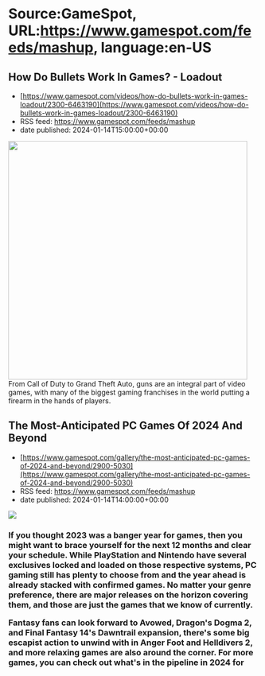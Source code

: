 # Source:GameSpot, URL:https://www.gamespot.com/feeds/mashup, language:en-US

## How Do Bullets Work In Games? - Loadout
 - [https://www.gamespot.com/videos/how-do-bullets-work-in-games-loadout/2300-6463190](https://www.gamespot.com/videos/how-do-bullets-work-in-games-loadout/2300-6463190)
 - RSS feed: https://www.gamespot.com/feeds/mashup
 - date published: 2024-01-14T15:00:00+00:00

<img height="480" src="https://www.gamespot.com/a/uploads/square_medium/1594/15941173/4245207-loadout_bullets2.jpg" width="480" /> From Call of Duty to Grand Theft Auto, guns are an integral part of video games, with many of the biggest gaming franchises in the world putting a firearm in the hands of players.

## The Most-Anticipated PC Games Of 2024 And Beyond
 - [https://www.gamespot.com/gallery/the-most-anticipated-pc-games-of-2024-and-beyond/2900-5030](https://www.gamespot.com/gallery/the-most-anticipated-pc-games-of-2024-and-beyond/2900-5030)
 - RSS feed: https://www.gamespot.com/feeds/mashup
 - date published: 2024-01-14T14:00:00+00:00

<p><img src="https://www.gamespot.com/a/uploads/scale_large/1601/16018044/4245274-pc2024.jpg" /><br /><h3><p dir="ltr">If you thought 2023 was a banger year for games, then you might want to brace yourself for the next 12 months and clear your schedule. While PlayStation and Nintendo have several exclusives locked and loaded on those respective systems, PC gaming still has plenty to choose from and the year ahead is already stacked with confirmed games. No matter your genre preference, there are major releases on the horizon covering them, and those are just the games that we know of currently.</p><p dir="ltr">Fantasy fans can look forward to Avowed, Dragon's Dogma 2, and Final Fantasy 14's Dawntrail expansion, there's some big escapist action to unwind with in Anger Foot and Helldivers 2, and more relaxing games are also around the corner. For more games, you can check out what's in the pipeline in 2024 for <a href="https://www.gamespot.com/gallery/the-most-anticipated-xbox-games-of

